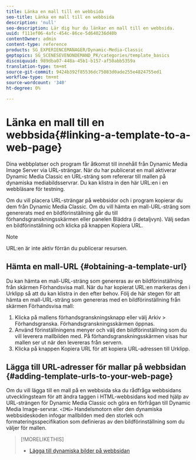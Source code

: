 ```yaml
---
title: Länka en mall till en webbsida
seo-title: Länka en mall till en webbsida
description: 'null'
seo-description: Lär dig hur du länkar en mall till en webbsida.
uuid: f111ef06-4afc-454c-86ce-5d640236d40b
contentOwner: admin
content-type: reference
products: SG_EXPERIENCEMANAGER/Dynamic-Media-Classic
geptopics: SG_SCENESEVENONDEMAND_PK/categories/template_basics
discoiquuid: 989dba07-448a-45b1-b157-af50abb5359a
translation-type: tm+mt
source-git-commit: 9424b392f85536dc75083d0ade255e4824755ed1
workflow-type: tm+mt
source-wordcount: '340'
ht-degree: 0%

---
```



# Länka en mall till en webbsida{#linking-a-template-to-a-web-page}

Dina webbplatser och program får åtkomst till innehåll från Dynamic Media Image Server via URL-strängar. När du har publicerat en mall aktiverar Dynamic Media Classic en URL-sträng som refererar till mallen på dynamiska mediabildsservrar. Du kan klistra in den här URL:en i en webbläsare för testning.

Om du vill placera URL-strängar på webbsidor och i program kopierar du dem från Dynamic Media Classic. Om du vill hämta en mall-URL-sträng som genererats med en bildförinställning går du till förhandsgranskningsskärmen eller panelen Bläddra (i detaljvyn). Välj sedan en bildförinställning och klicka på knappen Kopiera URL.

>[!NOTE]
>
>URL:en är inte aktiv förrän du publicerar resursen.

## Hämta en mall-URL {#obtaining-a-template-url}

Du kan hämta en mall-URL-sträng som genereras av en bildförinställning från skärmen Förhandsvisa mall. När du har kopierat URL:en markeras den i Urklipp så att du kan klistra in den efter behov. Följ de här stegen för att hämta en mall-URL-sträng som genereras med en bildförinställning från skärmen Förhandsvisa mall:

1. Klicka på mallens förhandsgranskningsknapp eller välj Arkiv > Förhandsgranska. Förhandsgranskningsskärmen öppnas.
1. Använd förinställningens menyer och välj den bildförinställning som du vill leverera mallbilden med. På förhandsgranskningsskärmen visas hur mallen ser ut när den levereras från servern.
1. Klicka på knappen Kopiera URL för att kopiera URL-adressen till Urklipp.

## Lägga till URL-adresser för mallar på webbsidan {#adding-template-urls-to-your-web-page}

Om du vill lägga till en mall på en webbsida ska du rådfråga webbsidans utvecklingsteam för att ändra taggen i HTML-webbsidans kod med hjälp av URL-strängen för Dynamic Media Classic och göra en förfrågan till Dynamic Media Image-servrar. `<IMG>` Handelsmotorn eller den dynamiska webbsideskoden infogar mallbilden med den storlek och formateringsspecifikation som definieras av den bildförinställning som du väljer för mallen.

>[!MORELIKETHIS]
>
>* [Lägga till dynamiska bilder på webbsidan](linking-urls-web-application.md#adding_dynamic_images_to_your_web_page)

